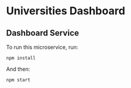 # Universities Dashboard

## Dashboard Service

To run this microservice, run:

``````
npm install
``````
And then:
``````
npm start
``````

